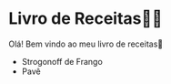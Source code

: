# Livro de Receitas:man_cook:

Olá! Bem vindo ao meu livro de receitas:wave:

- Strogonoff de Frango
- Pavê
